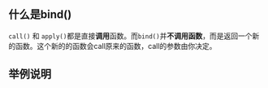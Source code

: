 ## 什么是bind()
`call()` 和 `apply()`都是直接**调用**函数。而`bind()`并**不调用函数**，而是返回一个新的函数。这个新的的函数会call原来的函数，call的参数由你决定。

## 举例说明

